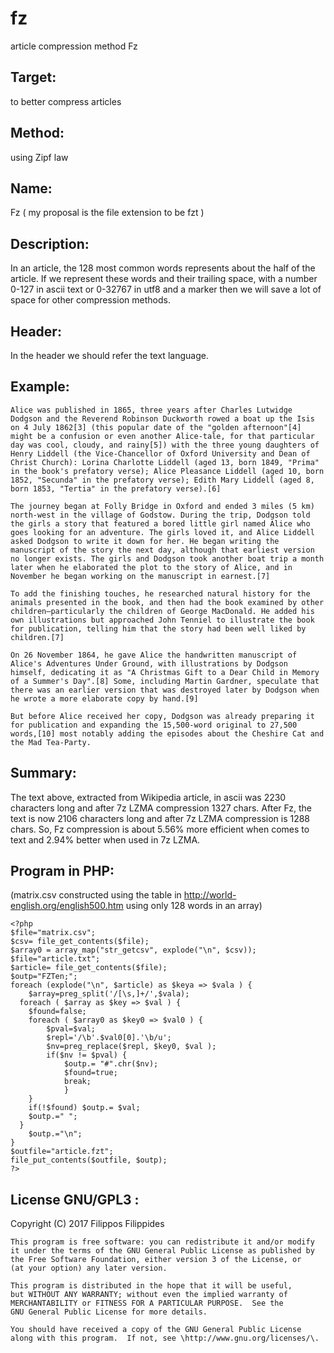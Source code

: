 # fz
article compression method Fz
## Target: 
to better compress articles
## Method: 
using Zipf law
## Name: 
Fz ( my proposal is the file extension to be fzt )
## Description: 
In an article, the 128 most common words represents about the half of the article.
If we represent these words and their trailing space, with a number 0-127 in ascii text or 0-32767 in utf8 and a marker then we will save a lot of space for other compression methods.
## Header: 
In the header we should refer the text language.
## Example:

    Alice was published in 1865, three years after Charles Lutwidge Dodgson and the Reverend Robinson Duckworth rowed a boat up the Isis on 4 July 1862[3] (this popular date of the "golden afternoon"[4] might be a confusion or even another Alice-tale, for that particular day was cool, cloudy, and rainy[5]) with the three young daughters of Henry Liddell (the Vice-Chancellor of Oxford University and Dean of Christ Church): Lorina Charlotte Liddell (aged 13, born 1849, "Prima" in the book's prefatory verse); Alice Pleasance Liddell (aged 10, born 1852, "Secunda" in the prefatory verse); Edith Mary Liddell (aged 8, born 1853, "Tertia" in the prefatory verse).[6]

    The journey began at Folly Bridge in Oxford and ended 3 miles (5 km) north-west in the village of Godstow. During the trip, Dodgson told the girls a story that featured a bored little girl named Alice who goes looking for an adventure. The girls loved it, and Alice Liddell asked Dodgson to write it down for her. He began writing the manuscript of the story the next day, although that earliest version no longer exists. The girls and Dodgson took another boat trip a month later when he elaborated the plot to the story of Alice, and in November he began working on the manuscript in earnest.[7]

    To add the finishing touches, he researched natural history for the animals presented in the book, and then had the book examined by other children—particularly the children of George MacDonald. He added his own illustrations but approached John Tenniel to illustrate the book for publication, telling him that the story had been well liked by children.[7]

    On 26 November 1864, he gave Alice the handwritten manuscript of Alice's Adventures Under Ground, with illustrations by Dodgson himself, dedicating it as "A Christmas Gift to a Dear Child in Memory of a Summer's Day".[8] Some, including Martin Gardner, speculate that there was an earlier version that was destroyed later by Dodgson when he wrote a more elaborate copy by hand.[9]

    But before Alice received her copy, Dodgson was already preparing it for publication and expanding the 15,500-word original to 27,500 words,[10] most notably adding the episodes about the Cheshire Cat and the Mad Tea-Party.


## Summary:
The text above, extracted from Wikipedia article, in ascii was 2230 characters long and after 7z LZMA compression 1327 chars.
After Fz, the text is now 2106 characters long and after 7z LZMA compression is 1288 chars.
So, Fz compression is about 5.56% more efficient when comes to text and 2.94% better when used in 7z LZMA.

## Program in PHP: 
(matrix.csv constructed using the table in http://world-english.org/english500.htm using only 128 words in an array)

    <?php
    $file="matrix.csv";
    $csv= file_get_contents($file);
    $array0 = array_map("str_getcsv", explode("\n", $csv));
    $file="article.txt";
    $article= file_get_contents($file);
    $outp="FZTen;";
    foreach (explode("\n", $article) as $keya => $vala ) {
        $array=preg_split('/[\s,]+/',$vala);
      foreach ( $array as $key => $val ) {
        $found=false;
        foreach ( $array0 as $key0 => $val0 ) {
            $pval=$val;
            $repl='/\b'.$val0[0].'\b/u';
            $nv=preg_replace($repl, $key0, $val );
            if($nv != $pval) {
                $outp.= "#".chr($nv);
                $found=true;
                break;
                }
        }
        if(!$found) $outp.= $val;
        $outp.=" ";
      }
        $outp.="\n";
    }
    $outfile="article.fzt";
    file_put_contents($outfile, $outp);
    ?>


## License GNU/GPL3 :

Copyright (C) 2017  Filippos Filippides

    This program is free software: you can redistribute it and/or modify
    it under the terms of the GNU General Public License as published by
    the Free Software Foundation, either version 3 of the License, or
    (at your option) any later version.

    This program is distributed in the hope that it will be useful,
    but WITHOUT ANY WARRANTY; without even the implied warranty of
    MERCHANTABILITY or FITNESS FOR A PARTICULAR PURPOSE.  See the
    GNU General Public License for more details.

    You should have received a copy of the GNU General Public License
    along with this program.  If not, see \http://www.gnu.org/licenses/\.
